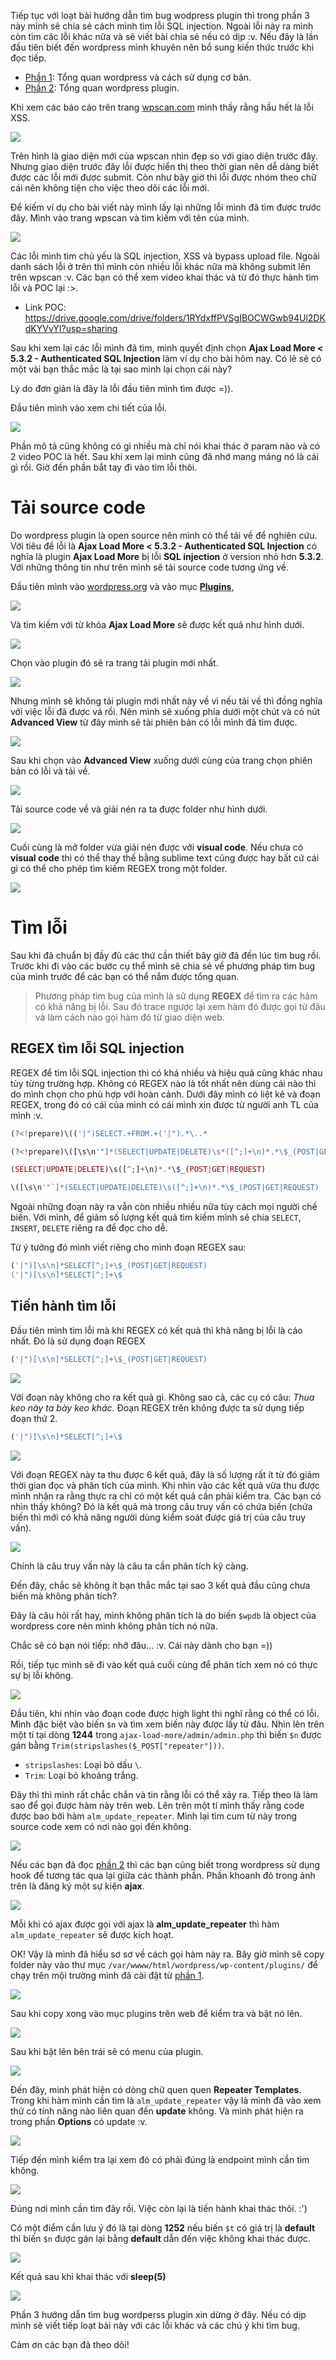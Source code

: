 Tiếp tục với loạt bài hướng dẫn tìm bug wodpress plugin thì trong phần 3 này mình sẽ chia sẻ cách mình tìm lỗi SQL injection. Ngoài lỗi này ra mình còn tìm các lỗi khác nữa và sẽ viết bài chia sẻ nếu có dịp :v. Nếu đây là lần đầu tiên biết đến wordpress mình khuyên nên bổ sung kiến thức trước khi đọc tiếp.

+ [Phần 1](https://viblo.asia/p/LzD5dabeKjY): Tổng quan wordpress và cách sử dụng cơ bản.
+ [Phần 2](https://viblo.asia/p/Qpmley7Vlrd): Tổng quan wordpress plugin. 

Khi xem các báo cáo trên trang [wpscan.com](https://wpscan.com) mình thấy rằng hầu hết là lỗi XSS.

![](https://images.viblo.asia/b9f2c7c2-e6f2-4ddb-9eba-225ed821119e.png)

Trên hình là giao diện mới của wpscan nhìn đẹp so với giao diện trước đây. Nhưng giao diện trước đây lỗi được hiển thị theo thời gian nên dễ dàng biết được các lỗi mới được submit. Còn như bây giờ thì lỗi được nhóm theo chữ cái nên không tiện cho việc theo dõi các lỗi mới.

Để kiếm ví dụ cho bài viết này mình lấy lại những lỗi mình đã tìm được trước đây. Mình vào trang wpscan và tìm kiếm với tên của mình.

![](https://images.viblo.asia/cc043295-69da-4a98-9478-054694520342.png)

Các lỗi mình tìm chủ yếu là SQL injection, XSS và bypass upload file. Ngoài danh sách lỗi ở trên thì mình còn nhiều lỗi khác nữa mà không submit lên trên wpscan :v. Các bạn có thể xem video khai thác và từ đó thực hành tìm lỗi và POC lại :>.

+ Link POC: https://drive.google.com/drive/folders/1RYdxffPVSgIBOCWGwb94Ul2DKdKYVvYI?usp=sharing

Sau khi xem lại các lỗi mình đã tìm, mình quyết định chọn **Ajax Load More < 5.3.2 - Authenticated SQL Injection** làm ví dụ cho bài hôm nay. Có lẽ sẽ có một vài bạn thắc mắc là tại sao mình lại chọn cái này?

Lý do đơn giản là đây là lỗi đầu tiên mình tìm được =)). 

Đầu tiên mình vào xem chi tiết của lỗi.

![](https://images.viblo.asia/e6bee61c-57ac-453b-a0fd-7ff85037c784.png)

Phần mô tả cũng không có gì nhiều mà chỉ nói khai thác ở param nào và có 2 video POC là hết. Sau khi xem lại mình cũng đã nhớ mang máng nó là cái gì rồi. Giờ đến phần bắt tay đi vào tìm lỗi thôi.

# Tải source code
Do wordpress plugin là open source nên mình có thể tải về để nghiên cứu. Với tiêu đề lỗi là **Ajax Load More < 5.3.2 - Authenticated SQL Injection** có nghĩa là plugin **Ajax Load More** bị lỗi **SQL injection** ở version nhỏ hơn **5.3.2**. Với những thông tin như trên mình sẽ tải source code tương ứng về.

Đầu tiên mình vào [wordpress.org](https://wordpress.org/) và vào mục **[Plugins](https://wordpress.org/plugins/)**,

![](https://images.viblo.asia/89d5111f-462e-4e8e-ad37-17a45448a261.png)

Và tìm kiếm với từ khóa **Ajax Load More** sẽ được kết quả như hình dưới.

![](https://images.viblo.asia/e0a2e817-1e94-494a-9961-c20db056f62f.png)

Chọn vào plugin đó sẽ ra trang tải plugin mới nhất.

![](https://images.viblo.asia/5ff3fa6a-4b15-4fd2-825f-a53c986299e2.png)

Nhưng mình sẽ không tải plugin mới nhất này về vì nếu tải về thì đồng nghĩa với việc lỗi đã được vá rồi. Nên mình sẽ xuống phía dưới một chút và có nút **Advanced View** từ đây mình sẽ tải phiên bản có lỗi mình đã tìm được.

![](https://images.viblo.asia/b2625965-afea-471f-87e2-716131c482d7.png)

Sau khi chọn vào **Advanced View** xuống dưới cùng của trang chọn phiên bản có lỗi và tải về.

![](https://images.viblo.asia/c6a03ffa-df66-4ed6-ac8c-91ca4a43fc55.png)

Tải source code về và giải nén ra ta được folder như hình dưới.

![](https://images.viblo.asia/7acf0e1b-f0e5-4bb3-a941-db2d3a56022c.png)

Cuối cùng là mở folder vừa giải nén được với **visual code**. Nếu chưa có **visual code** thì có thể thay thế bằng sublime text cũng được hay bất cứ cái gì có thể cho phép tìm kiếm REGEX trong một folder.

![](https://images.viblo.asia/ab78f036-abe2-4f54-ba62-bbdfbfc09f86.png)

# Tìm lỗi
Sau khi đã chuẩn bị đầy đủ các thứ cần thiết bây giờ đã đến lúc tìm bug rồi. Trước khi đi vào các bước cụ thể mình sẽ chia sẻ về phương pháp tìm bug của mình trước để các bạn có thể nắm được tổng quan.

> Phương pháp tìm bug của mình là sử dụng **REGEX** để tìm ra các hàm có khả năng bị lỗi. Sau đó trace ngược lại xem hàm đó được gọi từ đâu và làm cách nào gọi hàm đó từ giao diện web.

## REGEX tìm lỗi SQL injection
REGEX để tìm lỗi SQL injection thì có khá nhiều và hiệu quả cũng khác nhau tùy từng trường hợp. Không có REGEX nào là tốt nhất nên dùng cái nào thì do mình chọn cho phù hợp với hoàn cảnh. Dưới đây mình có liệt kê và đoạn REGEX, trong đó có cái của mình có cái mình xin được từ người anh TL của mình :v.

```php
(?<!prepare)\(('|")SELECT.+FROM.+('|").*\..*
```

```php
(?<!prepare)\([\s\n'"]*(SELECT|UPDATE|DELETE)\s*([^;]+\n)*.*\$_(POST|GET|REQUEST)
```

```php
(SELECT|UPDATE|DELETE)\s([^;]+\n)*.*\$_(POST|GET|REQUEST)
```

```php
\([\s\n'"`]*(SELECT|UPDATE|DELETE)\s([^;]+\n)*.*\$_(POST|GET|REQUEST)
```

Ngoài những đoạn này ra vẫn còn nhiều nhiều nữa tùy cách mọi người chế biến. Với mình, để giảm số lượng kết quả tìm kiếm mình sẽ chia `SELECT`, `INSERT`, `DELETE` riêng ra để đọc cho dễ.

Từ ý tưởng đó mình viết riêng cho mình đoạn REGEX sau:
```php
('|")[\s\n]*SELECT[^;]+\$_(POST|GET|REQUEST)
('|")[\s\n]*SELECT[^;]+\$
```

## Tiến hành tìm lỗi
Đầu tiên mình tìm lỗi mà khi REGEX có kết quả thì khả năng bị lỗi là cáo nhất. Đó là sử dụng đoạn REGEX
```php
('|")[\s\n]*SELECT[^;]+\$_(POST|GET|REQUEST)
```

![](https://images.viblo.asia/fe47b368-6608-4466-ba10-1d321cac39d3.png)

Với đoạn này không cho ra kết quả gì. Không sao cả, các cụ có câu: *Thua keo này ta bày keo khác*. Đoạn REGEX trên không được ta sử dụng tiếp đoạn thứ 2.
```php
('|")[\s\n]*SELECT[^;]+\$
```

![](https://images.viblo.asia/9b2d4a9e-0690-4882-898d-3f9d599f7109.png)

Với đoạn REGEX này ta thu được 6 kết quả, đây là số lượng rất ít từ đó giảm thời gian đọc và phân tích của mình. Khi nhìn vào các kết quả vừa thu được mình nhận ra rằng thực ra chỉ có một kết quả cần phải kiểm tra. Các bạn có nhìn thấy không? Đó là kết quả mà trong câu truy vấn có chứa biến (chứa biến thì mới có khả năng người dùng kiểm soát được giá trị của câu truy vấn).

![](https://images.viblo.asia/4c553157-4019-42da-873f-0b6e4e063bfc.png)

Chính là câu truy vấn này là câu ta cần phân tích kỹ càng.

Đến đây, chắc sẽ không ít bạn thắc mắc tại sao 3 kết quả đầu cũng chưa biến mà không phân tích?

Đây là câu hỏi rất hay, mình không phân tích là do biến `$wpdb` là object của wordpress core nên mình không phân tích nó nữa.

Chắc sẽ có bạn nói tiếp: nhỡ đâu... :v. Cái này dành cho bạn =))

Rồi, tiếp tục mình sẽ đi vào kết quả cuối cùng để phân tích xem nó có thực sự bị lỗi không.

![](https://images.viblo.asia/b76c81e0-9296-408a-a4e4-2d4803e0da27.png)

Đầu tiên, khi nhìn vào đoạn code được high light thì nghĩ rằng có thể có lỗi. Mình đặc biệt vào biến `$n` và tìm xem biến này được lấy từ đâu. Nhìn lên trên một tí tại dòng **1244** trong `ajax-load-more/admin/admin.php` thì biến `$n` được gán bằng `Trim(stripslashes($_POST["repeater"]))`.

+ `stripslashes`: Loại bỏ dấu `\`.
+ `Trim`: Loại bỏ khoảng trắng.

Đây thì thì mình rất chắc chắn và tin rằng lỗi có thể xảy ra. Tiếp theo là làm sao để gọi được hàm này trên web. Lên trên một tí mình thấy rằng code được bao bởi hàm `alm_update_repeater`. Mình lại tìm cum từ này trong source code xem có nơi nào gọi đến không.

![](https://images.viblo.asia/0856774f-f7e4-4850-8bd4-c144ce603a80.png)

Nếu các bạn đã đọc [phần 2](https://viblo.asia/p/Qpmley7Vlrd) thì các bạn cũng biết trong wordpress sử dụng hook để tương tác qua lại giữa các thành phần. Phần khoanh đỏ trong ảnh trên là đăng ký một sự kiện **ajax**.

![](https://images.viblo.asia/12e7e3d7-9010-471a-ba6c-6518c1563167.png)

Mỗi khi có ajax được gọi với ajax là **alm_update_repeater** thì hàm `alm_update_repeater` sẽ được kích hoạt.

OK! Vậy là mình đã hiểu sơ sơ về cách gọi hàm này ra. Bây giờ mình sẽ copy folder này vào thư mục `/var/wwww/html/wordpress/wp-content/plugins/` để chạy trên mội trường mình đã cài đặt từ [phần 1](https://viblo.asia/p/LzD5dabeKjY).

![](https://images.viblo.asia/01783843-b330-4e6a-bc22-8b57cb3a4b0e.png)

Sau khi copy xong vào mục plugins trên web để kiểm tra và bật nó lên.

![](https://images.viblo.asia/5fd3371a-0d2c-4bf4-9d21-bdd596f6c4fa.png)

Sau khi bật lên bên trái sẽ có menu của plugin.

![](https://images.viblo.asia/27a37086-e47e-46cf-8c25-6f088c42cbd6.png)

Đến đây, mình phát hiện có dòng chữ quen quen **Repeater Templates**. Trong khi hàm mình cần tìm là `alm_update_repeater` vậy là mình đã vào xem thử có tính năng nào liên quan đến **update** không. Và mình phát hiện ra trong phần **Options** có update :v.

![](https://images.viblo.asia/1fc022d1-de62-4070-91da-6647141bf929.png)

Tiếp đến mình kiểm tra lại xem đó có phải đúng là endpoint mình cần tìm không.

![](https://images.viblo.asia/76890090-083f-4d31-9e51-8a322aa21909.png)

Đúng nơi mình cần tìm đây rồi. Việc còn lại là tiến hành khai thác thôi. :')

Có một điểm cần lưu ý đó là tại dòng **1252** nếu biến `$t` có giá trị là **default** thì biến `$n` được gán lại bằng **default** dẫn đến việc không khai thác được.

![](https://images.viblo.asia/4715706e-4d77-4a35-82ab-45013c776e3a.png)

Kết quả sau khi khai thác với **sleep(5)**

![](https://images.viblo.asia/be4804b8-3941-4ace-8fd7-b3e84e0693c1.png)

Phần 3 hướng dẫn tìm bug wordperss plugin xin dừng ở đây. Nếu có dịp mình sẽ viết tiếp loạt bài này với các lỗi khác và các chú ý khi tìm bug.

Cảm ơn các bạn đã theo dõi!